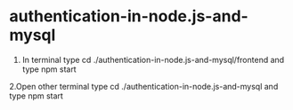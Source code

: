 # authentication-in-node.js-and-mysql

1. In terminal  type cd ./authentication-in-node.js-and-mysql/frontend  and type npm start

2.Open other terminal type cd ./authentication-in-node.js-and-mysql     and type npm start